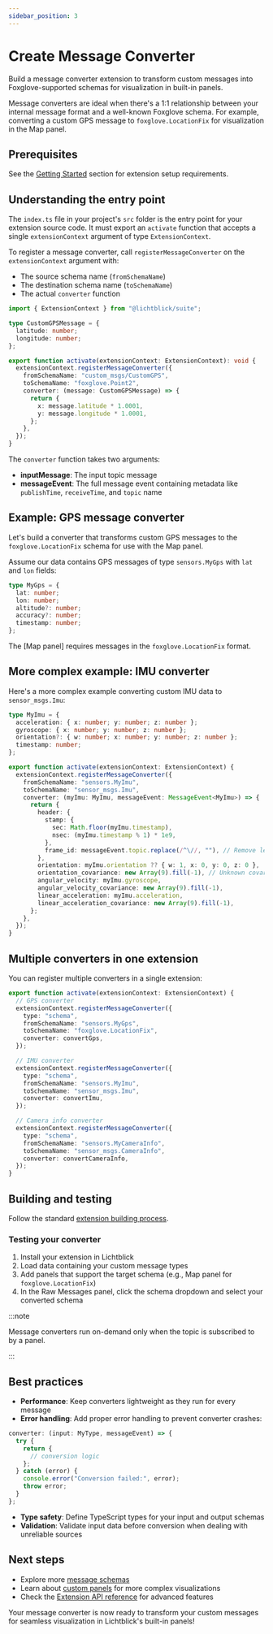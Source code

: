 ```yaml
---
sidebar_position: 3
---
```


# Create Message Converter

Build a message converter extension to transform custom messages into Foxglove-supported schemas for visualization in built-in panels.

Message converters are ideal when there's a 1:1 relationship between your internal message format and a well-known Foxglove schema. For example, converting a custom GPS message to `foxglove.LocationFix` for visualization in the Map panel.

## Prerequisites

See the [Getting Started](./introduction.md#getting-started) section for extension setup requirements.

## Understanding the entry point

The `index.ts` file in your project's `src` folder is the entry point for your extension source code. It must export an `activate` function that accepts a single `extensionContext` argument of type `ExtensionContext`.

To register a message converter, call `registerMessageConverter` on the `extensionContext` argument with:

- The source schema name (`fromSchemaName`)
- The destination schema name (`toSchemaName`)
- The actual `converter` function

```typescript
import { ExtensionContext } from "@lichtblick/suite";

type CustomGPSMessage = {
  latitude: number;
  longitude: number;
};

export function activate(extensionContext: ExtensionContext): void {
  extensionContext.registerMessageConverter({
    fromSchemaName: "custom_msgs/CustomGPS",
    toSchemaName: "foxglove.Point2",
    converter: (message: CustomGPSMessage) => {
      return {
        x: message.latitude * 1.0001,
        y: message.longitude * 1.0001,
      };
    },
  });
}
```

The `converter` function takes two arguments:

- **inputMessage**: The input topic message
- **messageEvent**: The full message event containing metadata like `publishTime`, `receiveTime`, and `topic` name

## Example: GPS message converter

Let's build a converter that transforms custom GPS messages to the `foxglove.LocationFix` schema for use with the Map panel.

Assume our data contains GPS messages of type `sensors.MyGps` with `lat` and `lon` fields:

```typescript
type MyGps = {
  lat: number;
  lon: number;
  altitude?: number;
  accuracy?: number;
  timestamp: number;
};
```

The [Map panel] requires messages in the `foxglove.LocationFix` format.

## More complex example: IMU converter

Here's a more complex example converting custom IMU data to `sensor_msgs.Imu`:

```typescript
type MyImu = {
  acceleration: { x: number; y: number; z: number };
  gyroscope: { x: number; y: number; z: number };
  orientation?: { w: number; x: number; y: number; z: number };
  timestamp: number;
};

export function activate(extensionContext: ExtensionContext) {
  extensionContext.registerMessageConverter({
    fromSchemaName: "sensors.MyImu",
    toSchemaName: "sensor_msgs.Imu",
    converter: (myImu: MyImu, messageEvent: MessageEvent<MyImu>) => {
      return {
        header: {
          stamp: {
            sec: Math.floor(myImu.timestamp),
            nsec: (myImu.timestamp % 1) * 1e9,
          },
          frame_id: messageEvent.topic.replace(/^\//, ""), // Remove leading slash
        },
        orientation: myImu.orientation ?? { w: 1, x: 0, y: 0, z: 0 },
        orientation_covariance: new Array(9).fill(-1), // Unknown covariance
        angular_velocity: myImu.gyroscope,
        angular_velocity_covariance: new Array(9).fill(-1),
        linear_acceleration: myImu.acceleration,
        linear_acceleration_covariance: new Array(9).fill(-1),
      };
    },
  });
}
```

## Multiple converters in one extension

You can register multiple converters in a single extension:

```typescript
export function activate(extensionContext: ExtensionContext) {
  // GPS converter
  extensionContext.registerMessageConverter({
    type: "schema",
    fromSchemaName: "sensors.MyGps",
    toSchemaName: "foxglove.LocationFix",
    converter: convertGps,
  });

  // IMU converter
  extensionContext.registerMessageConverter({
    type: "schema",
    fromSchemaName: "sensors.MyImu",
    toSchemaName: "sensor_msgs.Imu",
    converter: convertImu,
  });

  // Camera info converter
  extensionContext.registerMessageConverter({
    type: "schema",
    fromSchemaName: "sensors.MyCameraInfo",
    toSchemaName: "sensor_msgs.CameraInfo",
    converter: convertCameraInfo,
  });
}
```

## Building and testing

Follow the standard [extension building process](./#building-and-testing).

### Testing your converter

1. Install your extension in Lichtblick
2. Load data containing your custom message types
3. Add panels that support the target schema (e.g., Map panel for `foxglove.LocationFix`)
4. In the Raw Messages panel, click the schema dropdown and select your converted schema

:::note

Message converters run on-demand only when the topic is subscribed to by a panel.

:::

## Best practices

- **Performance**: Keep converters lightweight as they run for every message
- **Error handling**: Add proper error handling to prevent converter crashes:

```typescript
converter: (input: MyType, messageEvent) => {
  try {
    return {
      // conversion logic
    };
  } catch (error) {
    console.error("Conversion failed:", error);
    throw error;
  }
};
```

- **Type safety**: Define TypeScript types for your input and output schemas
- **Validation**: Validate input data before conversion when dealing with unreliable sources

## Next steps

- Explore more [message schemas](../docs/visualization/message-schemas)
- Learn about [custom panels](../docs/visualization/panels) for more complex visualizations
- Check the [Extension API reference](../docs/extensions/extension-api/introduction) for advanced features

Your message converter is now ready to transform your custom messages for seamless visualization in Lichtblick's built-in panels!
